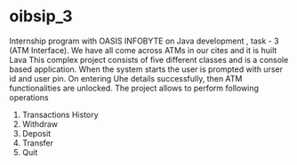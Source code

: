 # oibsip_3
Internship program with OASIS INFOBYTE on Java development , task - 3 (ATM Interface).
We have all come across ATMs in our cites and it is huilt Lava This complex project consists of five different classes and is a console based application. When the system starts the user is prompted with urser id and user pin. On entering Uhe details successfully, then ATM functionalities are unlocked. The project allows to perform following operations

1. Transactions History
2. Withdraw
1. Deposit
4. Transfer
5. Quit

